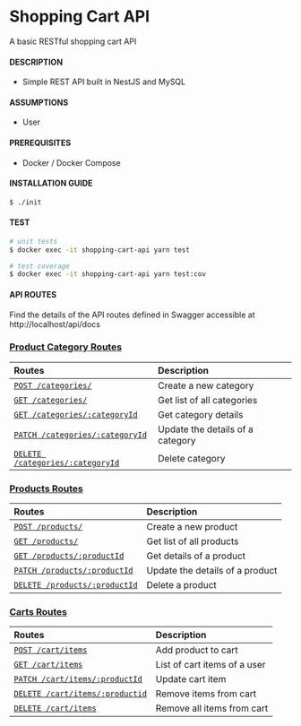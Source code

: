 # Shopping Cart API

A basic RESTful shopping cart API

#### DESCRIPTION

- Simple REST API built in NestJS and MySQL

#### ASSUMPTIONS

- User

#### PREREQUISITES
- Docker / Docker Compose

#### INSTALLATION GUIDE
```bash
$ ./init
```

#### TEST
```bash
# unit tests
$ docker exec -it shopping-cart-api yarn test

# test coverage
$ docker exec -it shopping-cart-api yarn test:cov
```

#### API ROUTES

Find the details of the API routes defined in Swagger accessible at http://localhost/api/docs

### [Product Category Routes](#category-routes)
| Routes        | Description  | 
|:------------- |:-------------|
| [`POST /categories/`](#create-new-category)     | Create a new category |  
| [`GET /categories/`](#get-all-category)    |Get list of all categories|   
| [`GET /categories/:categoryId`](#get-category)| Get category details |    
| [`PATCH /categories/:categoryId`](#update-category) | Update the details of a category |
| [`DELETE /categories/:categoryId`](#delete-category) |Delete category |

### [Products Routes](#product-routes)
| Routes        | Description   | 
|:------------- |:-------------|
| [`POST /products/`](#create-new-product)     | Create a new product |  
| [`GET /products/`](#get-all-products)    |Get list of all products|   
| [`GET /products/:productId`](#get-product-details)| Get details of a product |    
| [`PATCH /products/:productId`](#update-product) | Update the details of a product |
| [`DELETE /products/:productId`](#delete-product) |Delete a product |

### [Carts Routes](#carts-routes)
| Routes        | Description   | 
|:------------- |:-------------|
| [`POST /cart/items`](#create-new-cart)     | Add product to cart |  
| [`GET /cart/items`](#get-cart-items)    | List of cart items of a user |   
| [`PATCH /cart/items/:productId`](#update-cart-items) | Update cart item |
| [`DELETE /cart/items/:productid`](#remove-cart-item) | Remove items from cart |
| [`DELETE /cart/items`](#clear-cart) | Remove all items from cart |
